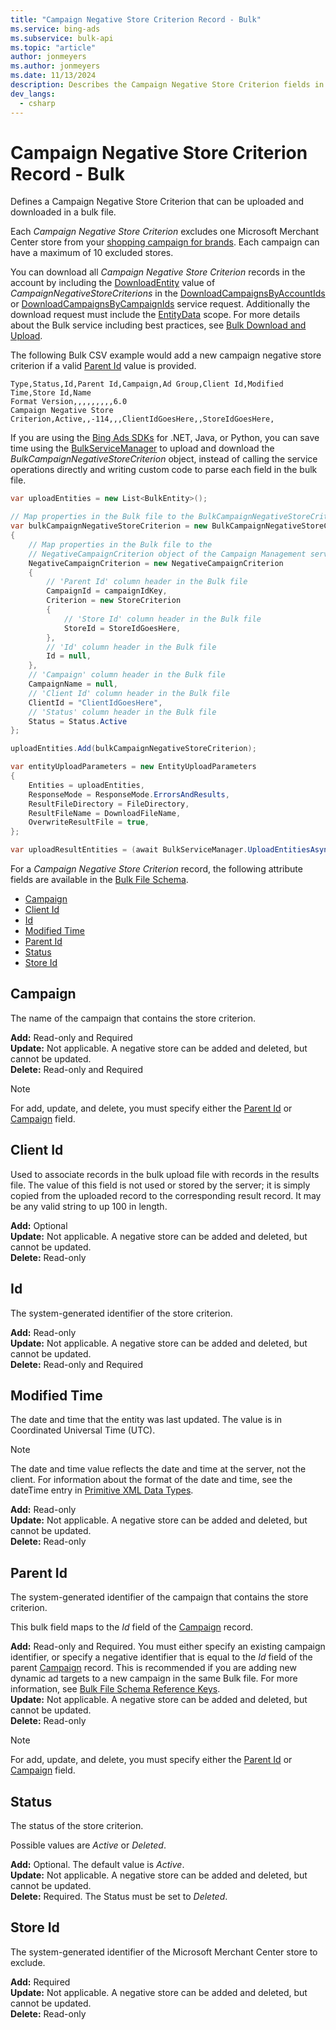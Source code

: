 ```yaml
---
title: "Campaign Negative Store Criterion Record - Bulk"
ms.service: bing-ads
ms.subservice: bulk-api
ms.topic: "article"
author: jonmeyers
ms.author: jonmeyers
ms.date: 11/13/2024
description: Describes the Campaign Negative Store Criterion fields in a Bulk file.
dev_langs:
  - csharp
---
```

# Campaign Negative Store Criterion Record - Bulk
Defines a Campaign Negative Store Criterion that can be uploaded and downloaded in a bulk file. 

Each *Campaign Negative Store Criterion* excludes one Microsoft Merchant Center store from your [shopping campaign for brands](../guides/product-ads.md#setup-cooperative). Each campaign can have a maximum of 10 excluded stores. 

You can download all *Campaign Negative Store Criterion* records in the account by including the [DownloadEntity](downloadentity.md) value of *CampaignNegativeStoreCriterions* in the [DownloadCampaignsByAccountIds](downloadcampaignsbyaccountids.md) or [DownloadCampaignsByCampaignIds](downloadcampaignsbycampaignids.md) service request. Additionally the download request must include the [EntityData](datascope.md#entitydata) scope. For more details about the Bulk service including best practices, see [Bulk Download and Upload](../guides/bulk-download-upload.md).

The following Bulk CSV example would add a new campaign negative store criterion if a valid [Parent Id](#parentid) value is provided. 

```csv
Type,Status,Id,Parent Id,Campaign,Ad Group,Client Id,Modified Time,Store Id,Name
Format Version,,,,,,,,,6.0
Campaign Negative Store Criterion,Active,,-114,,,ClientIdGoesHere,,StoreIdGoesHere,
```

If you are using the [Bing Ads SDKs](../guides/client-libraries.md) for .NET, Java, or Python, you can save time using the [BulkServiceManager](../guides/sdk-bulk-service-manager.md) to upload and download the *BulkCampaignNegativeStoreCriterion* object, instead of calling the service operations directly and writing custom code to parse each field in the bulk file. 

```csharp
var uploadEntities = new List<BulkEntity>();

// Map properties in the Bulk file to the BulkCampaignNegativeStoreCriterion
var bulkCampaignNegativeStoreCriterion = new BulkCampaignNegativeStoreCriterion
{
    // Map properties in the Bulk file to the 
    // NegativeCampaignCriterion object of the Campaign Management service.
    NegativeCampaignCriterion = new NegativeCampaignCriterion
    {
        // 'Parent Id' column header in the Bulk file
        CampaignId = campaignIdKey,
        Criterion = new StoreCriterion
        {
            // 'Store Id' column header in the Bulk file
            StoreId = StoreIdGoesHere,
        },
        // 'Id' column header in the Bulk file
        Id = null,
    },
    // 'Campaign' column header in the Bulk file
    CampaignName = null,
    // 'Client Id' column header in the Bulk file
    ClientId = "ClientIdGoesHere",
    // 'Status' column header in the Bulk file
    Status = Status.Active
};

uploadEntities.Add(bulkCampaignNegativeStoreCriterion);

var entityUploadParameters = new EntityUploadParameters
{
    Entities = uploadEntities,
    ResponseMode = ResponseMode.ErrorsAndResults,
    ResultFileDirectory = FileDirectory,
    ResultFileName = DownloadFileName,
    OverwriteResultFile = true,
};

var uploadResultEntities = (await BulkServiceManager.UploadEntitiesAsync(entityUploadParameters)).ToList();
```

For a *Campaign Negative Store Criterion* record, the following attribute fields are available in the [Bulk File Schema](bulk-file-schema.md). 

- [Campaign](#campaign)
- [Client Id](#clientid)
- [Id](#id)
- [Modified Time](#modifiedtime)
- [Parent Id](#parentid)
- [Status](#status)
- [Store Id](#storeid)

## <a name="campaign"></a>Campaign
The name of the campaign that contains the store criterion.

**Add:** Read-only and Required  
**Update:** Not applicable. A negative store can be added and deleted, but cannot be updated.  
**Delete:** Read-only and Required  

> [!NOTE]
> For add, update, and delete, you must specify either the [Parent Id](#parentid) or [Campaign](#campaign) field.

## <a name="clientid"></a>Client Id
Used to associate records in the bulk upload file with records in the results file. The value of this field is not used or stored by the server; it is simply copied from the uploaded record to the corresponding result record. It may be any valid string to up 100 in length.

**Add:** Optional  
**Update:** Not applicable. A negative store can be added and deleted, but cannot be updated.  
**Delete:** Read-only  

## <a name="id"></a>Id
The system-generated identifier of the store criterion.

**Add:** Read-only  
**Update:** Not applicable. A negative store can be added and deleted, but cannot be updated.  
**Delete:** Read-only and Required  

## <a name="modifiedtime"></a>Modified Time
The date and time that the entity was last updated. The value is in Coordinated Universal Time (UTC).

> [!NOTE]
> The date and time value reflects the date and time at the server, not the client. For information about the format of the date and time, see the dateTime entry in [Primitive XML Data Types](https://go.microsoft.com/fwlink/?linkid=859198).

**Add:** Read-only  
**Update:** Not applicable. A negative store can be added and deleted, but cannot be updated.  
**Delete:** Read-only  

## <a name="parentid"></a>Parent Id
The system-generated identifier of the campaign that contains the store criterion.

This bulk field maps to the *Id* field of the [Campaign](campaign.md) record.

**Add:** Read-only and Required. You must either specify an existing campaign identifier, or specify a negative identifier that is equal to the *Id* field of the parent [Campaign](campaign.md) record. This is recommended if you are adding new dynamic ad targets to a new campaign in the same Bulk file. For more information, see [Bulk File Schema Reference Keys](../bulk-service/bulk-file-schema.md#referencekeys).  
**Update:** Not applicable. A negative store can be added and deleted, but cannot be updated.  
**Delete:** Read-only  

> [!NOTE]
> For add, update, and delete, you must specify either the [Parent Id](#parentid) or [Campaign](#campaign) field.

## <a name="status"></a>Status
The status of the store criterion.

Possible values are *Active* or *Deleted*. 

**Add:** Optional. The default value is *Active*.  
**Update:** Not applicable. A negative store can be added and deleted, but cannot be updated.  
**Delete:** Required. The Status must be set to *Deleted*.

## <a name="storeid"></a>Store Id
The system-generated identifier of the Microsoft Merchant Center store to exclude. 

**Add:** Required  
**Update:** Not applicable. A negative store can be added and deleted, but cannot be updated.  
**Delete:** Read-only  
